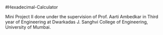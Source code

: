 #Hexadecimal-Calculator

Mini Project II done under the supervision of Prof. Aarti Ambedkar in Third year of Engineering at Dwarkadas J. Sanghvi College of Engineering, University of Mumbai.